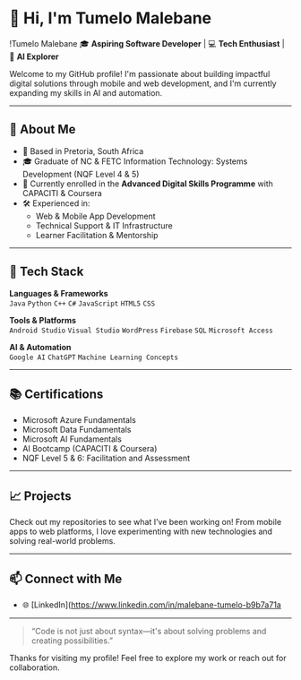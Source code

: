 
# 👋 Hi, I'm Tumelo Malebane
!Tumelo Malebane
🎓 **Aspiring Software Developer** | 💻 **Tech Enthusiast** | 🤖 **AI Explorer**

Welcome to my GitHub profile! I'm passionate about building impactful digital solutions through mobile and web development, and I'm currently expanding my skills in AI and automation.

---

## 🚀 About Me

- 📍 Based in Pretoria, South Africa
- 🎓 Graduate of NC & FETC Information Technology: Systems Development (NQF Level 4 & 5)
- 🧠 Currently enrolled in the **Advanced Digital Skills Programme** with CAPACITI & Coursera
- 🛠️ Experienced in:
  - Web & Mobile App Development
  - Technical Support & IT Infrastructure
  - Learner Facilitation & Mentorship

---

## 🧰 Tech Stack

**Languages & Frameworks**  
`Java` `Python` `C++` `C#` `JavaScript` `HTML5` `CSS`

**Tools & Platforms**  
`Android Studio` `Visual Studio` `WordPress` `Firebase` `SQL` `Microsoft Access`

**AI & Automation**  
`Google AI` `ChatGPT` `Machine Learning Concepts`

---

## 📚 Certifications

- Microsoft Azure Fundamentals  
- Microsoft Data Fundamentals  
- Microsoft AI Fundamentals  
- AI Bootcamp (CAPACITI & Coursera)  
- NQF Level 5 & 6: Facilitation and Assessment
---

## 📈 Projects

Check out my repositories to see what I’ve been working on! From mobile apps to web platforms, I love experimenting with new technologies and solving real-world problems.

---

## 📫 Connect with Me

- 🌐 [LinkedIn](https://www.linkedin.com/in/malebane-tumelo-b9b7a71a
---

> “Code is not just about syntax—it's about solving problems and creating possibilities.”

Thanks for visiting my profile! Feel free to explore my work or reach out for collaboration.


<!--
**MTumelo62/MTumelo62** is a ✨ _special_ ✨ repository because its `README.md` (this file) appears on your GitHub profile.

Here are some ideas to get you started:

- 🔭 I’m currently working on ...
- 🌱 I’m currently learning ...
- 👯 I’m looking to collaborate on ...
- 🤔 I’m looking for help with ...
- 💬 Ask me about ...
- 📫 How to reach me: ...
- 😄 Pronouns: ...
- ⚡ Fun fact: ...
-->
